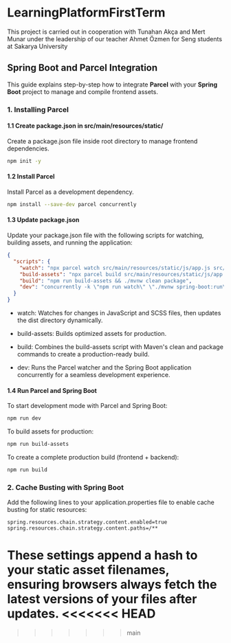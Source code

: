 # LearningPlatformFirstTerm

This project is carried out in cooperation with Tunahan Akça and Mert Munar under the leadership of our teacher Ahmet Özmen for Seng students at Sakarya University

## Spring Boot and Parcel Integration

This guide explains step-by-step how to integrate **Parcel** with your **Spring Boot** project to manage and compile frontend assets.

### 1. Installing Parcel

#### 1.1 Create package.json in src/main/resources/static/

Create a package.json file inside root directory to manage frontend dependencies.

```bash
npm init -y
```

#### 1.2 Install Parcel

Install Parcel as a development dependency.

```bash
npm install --save-dev parcel concurrently
```

#### 1.3 Update package.json

Update your package.json file with the following scripts for watching, building assets, and running the application:

```json
{
  "scripts": {
    "watch": "npx parcel watch src/main/resources/static/js/app.js src/main/resources/static/scss/main.scss --dist-dir src/main/resources/static/dist --public-url /dist",
    "build-assets": "npx parcel build src/main/resources/static/js/app.js src/main/resources/static/scss/main.scss --dist-dir src/main/resources/static/dist --public-url /dist",
    "build": "npm run build-assets && ./mvnw clean package",
    "dev": "concurrently -k \"npm run watch\" \"./mvnw spring-boot:run\""
  }
}
```

- watch: Watches for changes in JavaScript and SCSS files, then updates the dist directory dynamically.

- build-assets: Builds optimized assets for production.

- build: Combines the build-assets script with Maven's clean and package commands to create a production-ready build.

- dev: Runs the Parcel watcher and the Spring Boot application concurrently for a seamless development experience.

#### 1.4 Run Parcel and Spring Boot

To start development mode with Parcel and Spring Boot:

```bash
npm run dev
```

To build assets for production:

```bash
npm run build-assets
```

To create a complete production build (frontend + backend):

```bash
npm run build
```

### 2. Cache Busting with Spring Boot

Add the following lines to your application.properties file to enable cache busting for static resources:

```properties
spring.resources.chain.strategy.content.enabled=true
spring.resources.chain.strategy.content.paths=/**
```

These settings append a hash to your static asset filenames, ensuring browsers always fetch the latest versions of your files after updates.
<<<<<<< HEAD
=======

>>>>>>> main
